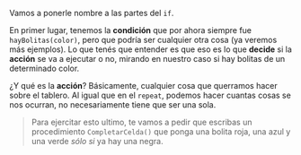 Vamos a ponerle nombre a las partes del `if`.

En primer lugar, tenemos la **condición** que por ahora siempre fue `hayBolitas(color)`, pero que podría ser cualquier otra cosa (ya veremos más ejemplos). Lo que tenés que entender es que eso es lo que **decide** si la **acción** se va a ejecutar o no, mirando en nuestro caso si hay bolitas de un determinado color.

¿Y qué es la **acción**? Básicamente, cualquier cosa que querramos hacer sobre el tablero. Al igual que en el `repeat`, podemos hacer cuantas cosas se nos ocurran, no necesariamente tiene que ser una sola.

> Para ejercitar esto ultimo, te vamos a pedir que escribas un procedimiento `CompletarCelda()` que ponga una bolita roja, una azul y una verde _sólo si_ ya hay una negra.